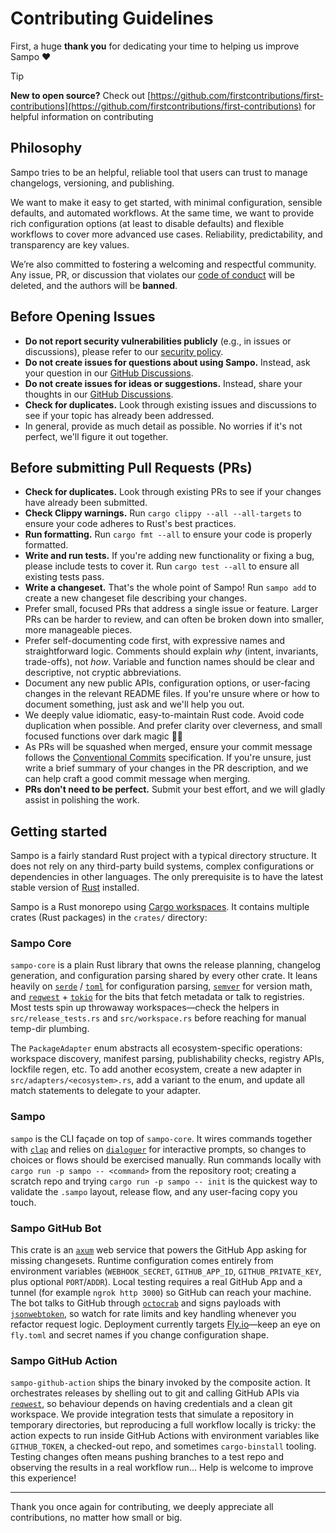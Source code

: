 # Contributing Guidelines

First, a huge **thank you** for dedicating your time to helping us improve Sampo ❤️

> [!Tip]
>
> **New to open source?** Check out [https://github.com/firstcontributions/first-contributions](https://github.com/firstcontributions/first-contributions) for helpful information on contributing

## Philosophy

Sampo tries to be an helpful, reliable tool that users can trust to manage changelogs, versioning, and publishing.

We want to make it easy to get started, with minimal configuration, sensible defaults, and automated workflows. At the same time, we want to provide rich configuration options (at least to disable defaults) and flexible workflows to cover more advanced use cases. Reliability, predictability, and transparency are key values.

We’re also committed to fostering a welcoming and respectful community. Any issue, PR, or discussion that violates our [code of conduct](https://github.com/bruits/sampo/blob/main/CODE_OF_CONDUCT.md) will be deleted, and the authors will be **banned**.

## Before Opening Issues

- **Do not report security vulnerabilities publicly** (e.g., in issues or discussions), please refer to our [security policy](https://github.com/bruits/sampo/blob/main/SECURITY.md).
- **Do not create issues for questions about using Sampo.** Instead, ask your question in our [GitHub Discussions](https://github.com/bruits/sampo/discussions/categories/q-a).
- **Do not create issues for ideas or suggestions.** Instead, share your thoughts in our [GitHub Discussions](https://github.com/bruits/sampo/discussions/categories/ideas).
- **Check for duplicates.** Look through existing issues and discussions to see if your topic has already been addressed.
- In general, provide as much detail as possible. No worries if it's not perfect, we'll figure it out together.

## Before submitting Pull Requests (PRs)

- **Check for duplicates.** Look through existing PRs to see if your changes have already been submitted.
- **Check Clippy warnings.** Run `cargo clippy --all --all-targets` to ensure your code adheres to Rust's best practices.
- **Run formatting.** Run `cargo fmt --all` to ensure your code is properly formatted.
- **Write and run tests.** If you're adding new functionality or fixing a bug, please include tests to cover it. Run `cargo test --all` to ensure all existing tests pass.
- **Write a changeset.** That's the whole point of Sampo! Run `sampo add` to create a new changeset file describing your changes.
- Prefer small, focused PRs that address a single issue or feature. Larger PRs can be harder to review, and can often be broken down into smaller, more manageable pieces.
- Prefer self-documenting code first, with expressive names and straightforward logic. Comments should explain *why* (intent, invariants, trade-offs), not *how*. Variable and function names should be clear and descriptive, not cryptic abbreviations.
- Document any new public APIs, configuration options, or user-facing changes in the relevant README files. If you're unsure where or how to document something, just ask and we'll help you out.
- We deeply value idiomatic, easy-to-maintain Rust code. Avoid code duplication when possible. And prefer clarity over cleverness, and small focused functions over dark magic 🧙‍♂️
- As PRs will be squashed when merged, ensure your commit message follows the [Conventional Commits](https://www.conventionalcommits.org/en/v1.0.0/) specification. If you're unsure, just write a brief summary of your changes in the PR description, and we can help craft a good commit message when merging.
- **PRs don't need to be perfect.** Submit your best effort, and we will gladly assist in polishing the work.

## Getting started

Sampo is a fairly standard Rust project with a typical directory structure. It does not rely on any third-party build systems, complex configurations or dependencies in other languages. The only prerequisite is to have the latest stable version of [Rust](https://www.rust-lang.org/) installed.

Sampo is a Rust monorepo using [Cargo workspaces](https://doc.rust-lang.org/book/ch14-03-cargo-workspaces.html). It contains multiple crates (Rust packages) in the `crates/` directory:

### Sampo Core

`sampo-core` is a plain Rust library that owns the release planning, changelog generation, and configuration parsing shared by every other crate. It leans heavily on [`serde`](https://docs.rs/serde/latest/serde/) / [`toml`](https://docs.rs/toml/latest/toml/) for configuration parsing, [`semver`](https://docs.rs/semver/latest/semver/) for version math, and [`reqwest`](https://docs.rs/reqwest/latest/reqwest/) + [`tokio`](https://docs.rs/tokio/latest/tokio/) for the bits that fetch metadata or talk to registries. Most tests spin up throwaway workspaces—check the helpers in `src/release_tests.rs` and `src/workspace.rs` before reaching for manual temp-dir plumbing.

The `PackageAdapter` enum abstracts all ecosystem-specific operations: workspace discovery, manifest parsing, publishability checks, registry APIs, lockfile regen, etc. To add another ecosystem, create a new adapter in `src/adapters/<ecosystem>.rs`, add a variant to the enum, and update all match statements to delegate to your adapter.

### Sampo

`sampo` is the CLI façade on top of `sampo-core`. It wires commands together with [`clap`](https://docs.rs/clap/latest/clap/) and relies on [`dialoguer`](https://docs.rs/dialoguer/latest/dialoguer/) for interactive prompts, so changes to choices or flows should be exercised manually. Run commands locally with `cargo run -p sampo -- <command>` from the repository root; creating a scratch repo and trying `cargo run -p sampo -- init` is the quickest way to validate the `.sampo` layout, release flow, and any user-facing copy you touch.

### Sampo GitHub Bot

This crate is an [`axum`](https://docs.rs/axum/latest/axum/) web service that powers the GitHub App asking for missing changesets. Runtime configuration comes entirely from environment variables (`WEBHOOK_SECRET`, `GITHUB_APP_ID`, `GITHUB_PRIVATE_KEY`, plus optional `PORT`/`ADDR`). Local testing requires a real GitHub App and a tunnel (for example `ngrok http 3000`) so GitHub can reach your machine. The bot talks to GitHub through [`octocrab`](https://docs.rs/octocrab/latest/octocrab/) and signs payloads with [`jsonwebtoken`](https://docs.rs/jsonwebtoken/latest/jsonwebtoken/), so watch for rate limits and key handling whenever you refactor request logic. Deployment currently targets [Fly.io](https://fly.io)—keep an eye on `fly.toml` and secret names if you change configuration shape.

### Sampo GitHub Action

`sampo-github-action` ships the binary invoked by the composite action. It orchestrates releases by shelling out to git and calling GitHub APIs via [`reqwest`](https://docs.rs/reqwest/latest/reqwest/), so behaviour depends on having credentials and a clean git workspace. We provide integration tests that simulate a repository in temporary directories, but reproducing a full workflow locally is tricky: the action expects to run inside GitHub Actions with environment variables like `GITHUB_TOKEN`, a checked-out repo, and sometimes `cargo-binstall` tooling. Testing changes often means pushing branches to a test repo and observing the results in a real workflow run... Help is welcome to improve this experience!

---

Thank you once again for contributing, we deeply appreciate all contributions, no matter how small or big.
